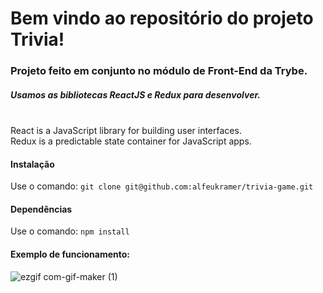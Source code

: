 # Bem vindo ao repositório do projeto Trivia!

<h3>Projeto feito em conjunto no módulo de Front-End da Trybe.</h3>

<h5>Usamos as bibliotecas ReactJS e Redux para desenvolver.</h5>
<br>
React is a JavaScript library for building user interfaces.
<br>
Redux is a predictable state container for JavaScript apps.


<h4>Instalação</h4>

Use o comando: `git clone git@github.com:alfeukramer/trivia-game.git`

<h4>Dependências</h4>

Use o comando: `npm install`


<h4>Exemplo de funcionamento:</h4>

![ezgif com-gif-maker (1)](https://user-images.githubusercontent.com/87319747/195230723-5ae45a73-712f-4859-8a22-4bd1f95fb39f.gif)

